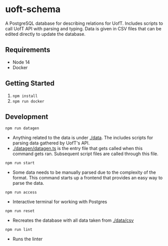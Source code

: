 # uoft-schema

A PostgreSQL database for describing relations for UofT. Includes scripts to call UofT API with parsing and typing. Data is given in CSV files that can be edited directly to update the database.

## Requirements

- Node 14
- Docker

## Getting Started

1. `npm install`
2. `npm run docker`

## Development

`npm run datagen`

- Anything related to the data is under [./data](./data). The includes scripts for parsing data gathered by UofT's API.
- [./datagen/datagen.ts](./datagen/datagen.ts) is the entry file that gets called when this command gets ran. Subsequent script files are called through this file.

`npm run start`

- Some data needs to be manually parsed due to the complexity of the format. This command starts up a frontend that provides an easy way to parse the data.

`npm run access`

- Interactive terminal for working with Postgres

`npm run reset`

- Recreates the database with all data taken from [./data/csv](./data/csv)

`npm run lint`

- Runs the linter
